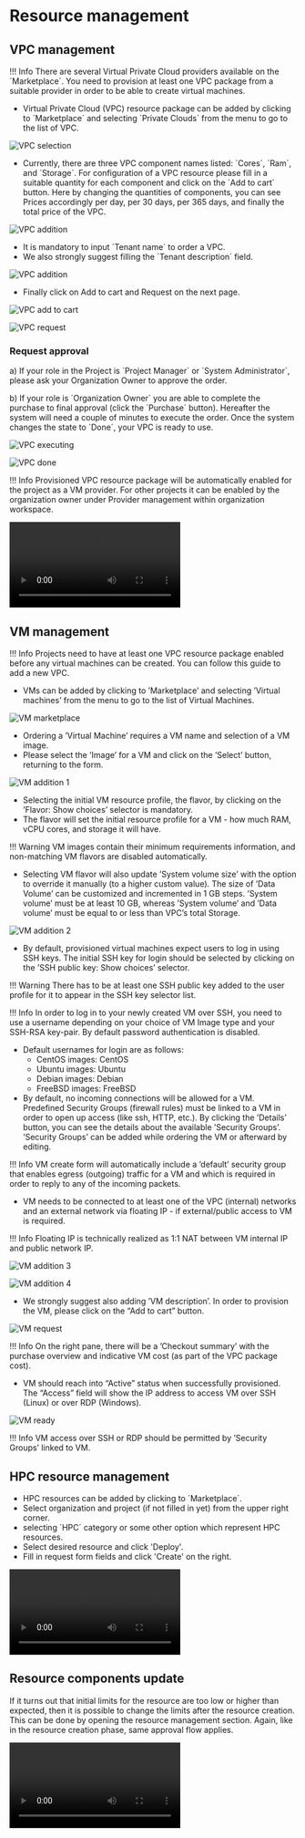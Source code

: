 # Resource management

## VPC management

!!! Info
    There are several Virtual Private Cloud providers available on the ´Marketplace´.
    You need to provision at least one VPC package from a suitable provider in order to be able to create virtual machines.

- Virtual Private Cloud (VPC) resource package can be added by clicking to ´Marketplace´ and selecting ´Private Clouds´ from the menu to go to the list of VPC.

![VPC selection](../img/Marketplace.jpg)

- Currently, there are three VPC component names listed: ´Cores´, ´Ram´, and ´Storage´. For configuration of a VPC resource please fill in a suitable quantity for each component and click on the ´Add to cart´ button. Here by changing the quantities of components, you can see Prices accordingly per day, per 30 days, per 365 days, and finally the total price of the VPC.

![VPC addition](../img/VPC_addition1.jpg)

- It is mandatory to input ´Tenant name´ to order a VPC.
- We also strongly suggest filling the ´Tenant description´ field.

![VPC addition](../img/VPC_addition2.jpg)

- Finally click on Add to cart and Request on the next page.

![VPC add to cart](../img/VPC_addition3.jpg)

![VPC request](../img/Request_vpc.jpg)

### Request approval

a) If your role in the Project is ´Project Manager´ or ´System Administrator´, please ask your Organization Owner to approve the order.

b) If your role is ´Organization Owner´ you are able to complete the purchase to final approval (click the ´Purchase´ button). Hereafter the system will need a couple of minutes to execute the order. Once the system changes the state to ´Done´, your VPC is ready to use.

![VPC executing](../img/VPC_executing.jpg)

![VPC done](../img/VPC_done.jpg)

!!! Info
    Provisioned VPC resource package will be automatically enabled for the project as a VM provider. For other projects it can be enabled by the organization owner under Provider management within organization workspace.

![type:video](../img/approval.mp4)

## VM management

!!! Info
    Projects need to have at least one VPC resource package enabled before any virtual machines can be created. You can follow this guide to add a new VPC.

- VMs can be added by clicking to ’Marketplace’ and selecting ’Virtual machines’ from the menu to go to the list of Virtual Machines.

![VM marketplace](../img/Marketplace_VM.jpg)

- Ordering a ’Virtual Machine’ requires a VM name and selection of a VM image.
- Please select the ’Image’ for a VM and click on the ’Select’ button, returning to the form.

![VM addition 1](../img/VM_addition1.jpg)

- Selecting the initial VM resource profile, the flavor, by clicking on the ’Flavor: Show choices’ selector is mandatory.
- The flavor will set the initial resource profile for a VM - how much RAM, vCPU cores, and storage it will have.

!!! Warning
    VM images contain their minimum requirements information, and non-matching VM flavors are disabled automatically.

- Selecting VM flavor will also update ’System volume size’ with the option to override it manually (to a higher custom value). The size of ’Data Volume’ can be customized and incremented in 1 GB steps. ’System volume’ must be at least 10 GB, whereas ’System volume’ and ’Data volume’ must be equal to or less than VPC’s total Storage.

![VM addition 2](../img/VM_addition2.jpg)

- By default, provisioned virtual machines expect users to log in using SSH keys. The initial SSH key for login should be selected by clicking on the ’SSH public key: Show choices’ selector.

!!! Warning
    There has to be at least one SSH public key added to the user profile for it to appear in the SSH key selector list.

!!! Info
    In order to log in to your newly created VM over SSH, you need to use a username depending on your choice of VM Image type and your SSH-RSA key-pair. By default password authentication is disabled.

- Default usernames for login are as follows:
  - CentOS images: CentOS
  - Ubuntu images: Ubuntu
  - Debian images: Debian
  - FreeBSD images: FreeBSD
- By default, no incoming connections will be allowed for a VM. Predefined Security Groups (firewall rules) must be linked to a VM in order to open up access (like ssh, HTTP, etc.). By clicking the ’Details’ button, you can see the details about the available ’Security Groups’. ’Security Groups’ can be added while ordering the VM or afterward by editing.

!!! Info
    VM create form will automatically include a ’default’ security group that enables egress (outgoing) traffic for a VM and which is required in order to reply to any of the incoming packets.

- VM needs to be connected to at least one of the VPC (internal) networks and an external network via floating IP - if external/public access to VM is required.

!!! Info
    Floating IP is technically realized as 1:1 NAT between VM internal IP and public network IP.

![VM addition 3](../img/VM_addition3.jpg)

![VM addition 4](../img/VM_addition4.jpg)

- We strongly suggest also adding ’VM description’. In order to provision the VM, please click on the “Add to cart” button.

![VM request](../img/VM_add_to_cart.jpg)

!!! Info
    On the right pane, there will be a ’Checkout summary’ with the purchase overview and indicative VM cost (as part of the VPC package cost).

- VM should reach into “Active” status when successfully provisioned. The “Access” field will show the IP address to access VM over SSH (Linux) or over RDP (Windows).

![VM ready](../img/VM_ready.jpg)

!!! Info
    VM access over SSH or RDP should be permitted by ’Security Groups’ linked to VM.

## HPC resource management

- HPC resources can be added by clicking to ´Marketplace´.
- Select organization and project (if not filled in yet) from the upper right corner.
- selecting ´HPC´ category or some other option which represent HPC resources.
- Select desired resource and click 'Deploy'.
- Fill in request form fields and click 'Create' on the right.

![type:video](../img/how_to_add_resource.mp4)

## Resource components update

If it turns out that initial limits for the resource are too low or higher than expected, then it is possible to change the limits after the resource creation. This can be done by opening the resource management section. Again, like in the resource creation phase, same approval flow applies.

![type:video](../img/allocation_update.mp4)
